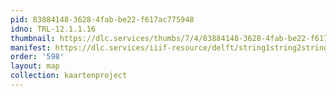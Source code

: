 ```yaml
---
pid: 83884148-3628-4fab-be22-f617ac775948
idno: TRL-12.1.1.16
thumbnail: https://dlc.services/thumbs/7/4/83884148-3628-4fab-be22-f617ac775948/full/400,339/0/default.jpg
manifest: https://dlc.services/iiif-resource/delft/string1string2string3/kaartenproject-2007/TRL-12.1.1.16
order: '598'
layout: map
collection: kaartenproject
---
```

